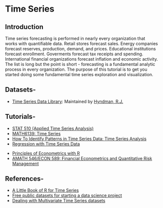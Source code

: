 # Time Series

## Introduction
Time series forecasting is performed in nearly every organization that works with quantifiable data. Retail stores forecast sales. Energy companies forecast reserves, production, demand, and prices. Educational institutions forecast enrollment. Goverments forecast tax receipts and spending. International financial organizations forecast inflation and economic activity. The list is long but the point is short - forecasting is a fundamental analytic process in every organization. The purpose of this tutorial is to get you started doing some fundamental time series exploration and visualization.

## Datasets-
* [Time Series Data Library](https://datamarket.com/data/list/?q=provider:tsdl): Maintained by [Hyndman, R.J.](https://robjhyndman.com/TSDL/)

## Tutorials-
* [STAT 510	(Applied Time Series Analysis)](https://onlinecourses.science.psu.edu/stat510/node/47)
* [MATH6139: Time Series](http://www.maths.qmul.ac.uk/~bb/TimeSeries/MAS328.html)
* [How To Identify Patterns in Time Series Data: Time Series Analysis](http://www.statsoft.com/Textbook/Time-Series-Analysis)
* [Regression with Time Series Data](https://www.otexts.org/fpp/4/8)

- [Principles of Econometrics with R](https://bookdown.org/ccolonescu/RPoE4/)
- [AMATH 546/ECON 589:  Financial Econometrics and Quantitative Risk Management](https://faculty.washington.edu/ezivot/econ589/589syllabus.htm)

## References-
* [A Little Book of R for Time Series](http://a-little-book-of-r-for-time-series.readthedocs.io/en/latest/index.html)
* [Free public datasets for starting a data science project](https://www.springboard.com/blog/free-public-data-sets-data-science-project/)
* [Dealing with Multivariate Time Series datasets]()
